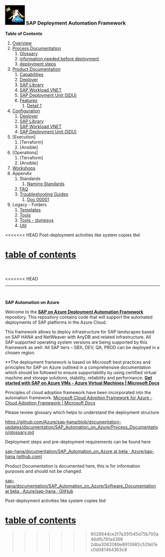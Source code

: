 ### <img src="assets/images/UnicornSAPBlack256x256.png" width="64px"> SAP Deployment Automation Framework <!-- omit in toc -->

**Table of Contents**

1. [Overview](overview.md)
2. [Process Documentation](./Process_Documentation/readme.md)
    1. [Glossary](glossary.md)
    2. [information needed before deployment](customer_requirements.md)
    3. [deployment steps](Getting_started_with_the_SAP_Deployment_Automation_framework.md)
1. [Product Documentation](Software_Documentation/product_documentation.md)
   1. [Capabilities](Software_Documentation/product_documentation-capabilities.md)
   2. [Deployer](Software_Documentation/product_documentation-deployer.md)
   3. [SAP Library](Software_Documentation/product_documentation-sap_library.md)
   4. [SAP Workload VNET](Software_Documentation/product_documentation-sap-workload_vnet.md)
   5. [SAP Deployment Unit (SDU)](Software_Documentation/product_documentation-sap_deployment_unit.md)
   6. [Features](Software_Documentation/product_documentation-features.md)
      1. [Detail 1]()
1. [Configuration](Software_Documentation/configuration.md)
   1. [Deployer](Software_Documentation/configuration-deployer.md)
   2. [SAP Library](Software_Documentation/configuration-sap_library.md)
   3. [SAP Workload VNET](Software_Documentation/configuration-sap_workload_vnet.md)
   4. [SAP Deployment Unit (SDU)](Software_Documentation/configuration-sap_deployment_unit.md)
1. [Execution]
   1. [Terraform]
   2. [Ansible]
1. [Operations]
   1. [Terraform]
   2. [Ansible]
1. [Workshops](Software_Documentation/workshops/workshops.md)
1. Appendix
   1. Standards
      1. [Naming Standards](Software_Documentation/standards-naming.md)
   2. [FAQ](Software_Documentation/appendix-faq.md)
   3. [Troubleshooting Guides](Software_Documentation/appendix-troubleshooting_guides.md)
      1. [Doc 00001](Software_Documentation/appendix-troubleshooting_guides-doc_00001.md)
1. Legacy - Folders
   1. [Templates](../sort/templates-readme.md)
   2. [Tools](../sort/tools-readme.md)
   3. [Tools - dumpsys](../sort/tools-dumpsystem-readme.md)
   4. [Util](../sort/util-readme.md)



<<<<<<< HEAD
Post-deployment activities like system copies tbd

[table of contents](table_of_contents.md)
=======
<br/><br/>
<<<<<<< HEAD

---

<br/>

**SAP Automation on Azure**

Welcome to the [**SAP on Azure Deployment Automation Framework**](https://github.com/Azure/sap-hana/blob/documentation/v2.3/documentation/SAP_Automation_on_Azure/table_of_contents.md) repository. This repository contains code that will support the automated deployments of SAP platforms in the Azure Cloud.

This framework allows to deploy infrastructure for SAP landscapes based on SAP HANA and NetWeaver with AnyDB and related infrastructure. All SAP supported operating system versions are being supported by this framework as well. All SAP tiers – SBX, DEV, QA, PROD can be deployed in a chosen region.

**The deployment framework is based on Microsoft best practices and principles for SAP on Azure outlined in a comprehensive documentation which should be followed to ensure supportability by using certified virtual machine and storage solutions, stability, reliability and performance. [**Get started with SAP on Azure VMs - Azure Virtual Machines | Microsoft Docs**](https://docs.microsoft.com/azure/virtual-machines/workloads/sap/get-started)

Principles of cloud adoption framework have been incorporated into the automation framework. [Microsoft Cloud Adoption Framework for Azure - Cloud Adoption Framework | Microsoft Docs](https://docs.microsoft.com/azure/cloud-adoption-framework/)

Please review glossary which helps to understand the deployment structure

<https://github.com/Azure/sap-hana/blob/documentation-updates/documentation/SAP_Automation_on_Azure/Process_Documentation/glossary.md>

Deployment steps and pre-deployment requirements can be found here

[sap-hana/documentation/SAP_Automation_on_Azure at beta · Azure/sap-hana (github.com)](https://github.com/Azure/sap-hana/tree/beta/documentation/SAP_Automation_on_Azure)

Product Documentation is documented here, this is for information purposes and should not be changed.

[sap-hana/documentation/SAP_Automation_on_Azure/Software_Documentation at beta · Azure/sap-hana · GitHub](https://github.com/Azure/sap-hana/tree/beta/documentation/SAP_Automation_on_Azure/Software_Documentation)

Post-deployment activities like system copies tbd

[table of contents](table_of_contents.md)
=======
>>>>>>> 9026644ce2f7a35f545d75b700a46dfb791a4366
>>>>>>> 2dba3082089e8913982c529d7ec0d081464363c8
